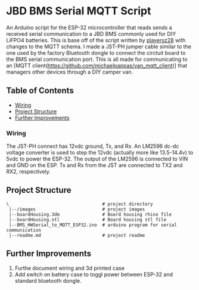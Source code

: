 # JBD BMS Serial MQTT Script
An Arduino script for the ESP-32 microcontroller that reads sends a received serial communication to a JBD BMS commonly used for DIY LiFPO4 batteries. This is base off of the script written by [playersz28](https://github.com/playersz28/JBD-ESP32) with changes to the MQTT schema.
I made a JST-PH jumper cable similar to the one used by the factory Bluetooth dongle to connect the circtuit board to the BMS serial communication port.
This is all made for communicating to an [MQTT client(https://github.com/michaelpappas/van_mqtt_client)] that managers other devices through a DIY camper van.

## Table of Contents
- [Wiring](#wiring)
- [Project Structure](#project-structure)
- [Further Improvements](#further-improvements)




### Wiring

The JST-PH connect has 12vdc ground, Tx, and Rx. An LM2596 dc-dc voltage converter is used to step the 12vdc (actually more like 13.5-14.4v) to 5vdc to power the ESP-32. The output of the LM2596 is connected to VIN and GND on the ESP. Tx and Rx from the JST are connected to TX2 and RX2, respectively.


## Project Structure

```
\                                   # project directory
 |--/images                         # project images
 |--boardHousing.3dm                # Board housing rhino file
 |--boardHousing.stl                # Board housing stl file
 |--BMS_HWSerial_to_MQTT_ESP32.ino  # arduino program for serial communication
 |--readme.md                       # project readme
```

## Further Improvements

1. Furthe document wiring and 3d printed case
2. Add switch on battery case to toggl power between ESP-32 and standard bluetooth dongle.










